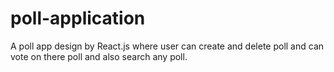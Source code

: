 # poll-application
A poll app design by React.js where user can create and delete poll and can vote on there poll and also search any poll.
